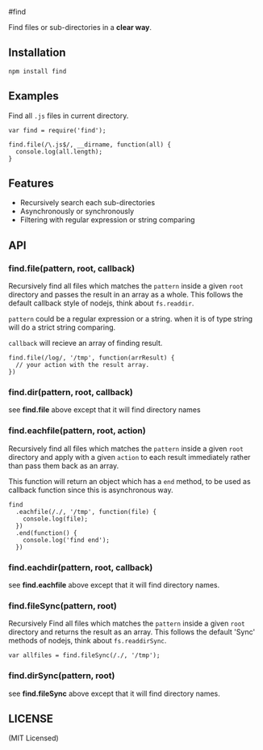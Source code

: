 #find

Find files or sub-directories in a **clear way**.


## Installation

    npm install find

## Examples

Find all `.js` files in current directory.

    var find = require('find');

    find.file(/\.js$/, __dirname, function(all) {
      console.log(all.length);
    }

## Features
  * Recursively search each sub-directories
  * Asynchronously or synchronously 
  * Filtering with regular expression or string comparing


## API

### find.file(pattern, root, callback)
Recursively find all files which matches the `pattern` inside a given `root` directory and passes the result in an array as a whole. This follows the default callback style of nodejs, think about `fs.readdir`. 

`pattern` could be a regular expression or a string. when it is of type string will do a strict string comparing. 

`callback` will recieve an array of finding result.

    find.file(/log/, '/tmp', function(arrResult) {
      // your action with the result array. 
    })


### find.dir(pattern, root, callback)
see **find.file** above except that it will find directory names


### find.eachfile(pattern, root, action)
Recursively find all files which matches the `pattern` inside a given `root` directory and apply with a given `action` to each result immediately rather than pass them back as an array.


This function will return an object which has a `end` method, to be used as callback function since this is asynchronous way.

    find
      .eachfile(/./, '/tmp', function(file) {
        console.log(file);
      })
      .end(function() {
        console.log('find end'); 
      })


### find.eachdir(pattern, root, callback)
see **find.eachfile** above except that it will find directory names.
 

### find.fileSync(pattern, root)
Recursively Find all files which matches the `pattern` inside a given `root` directory and returns the result as an array. This follows the default 'Sync' 
methods of nodejs, think about `fs.readdirSync`. 
  
    var allfiles = find.fileSync(/./, '/tmp');

### find.dirSync(pattern, root)
see **find.fileSync** above except that it will find directory names.
 


## LICENSE

(MIT Licensed)
